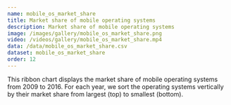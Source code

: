 ```yaml
---
name: mobile_os_market_share
title: Market share of mobile operating systems
description: Market share of mobile operating systems
image: /images/gallery/mobile_os_market_share.png
video: /videos/gallery/mobile_os_market_share.mp4
data: /data/mobile_os_market_share.csv
dataset: mobile_os_market_share
order: 12
---
```


This ribbon chart displays the market share of mobile operating systems from 2009 to 2016. For each year, we sort the operating systems vertically by their market share from largest (top) to smallest (bottom).